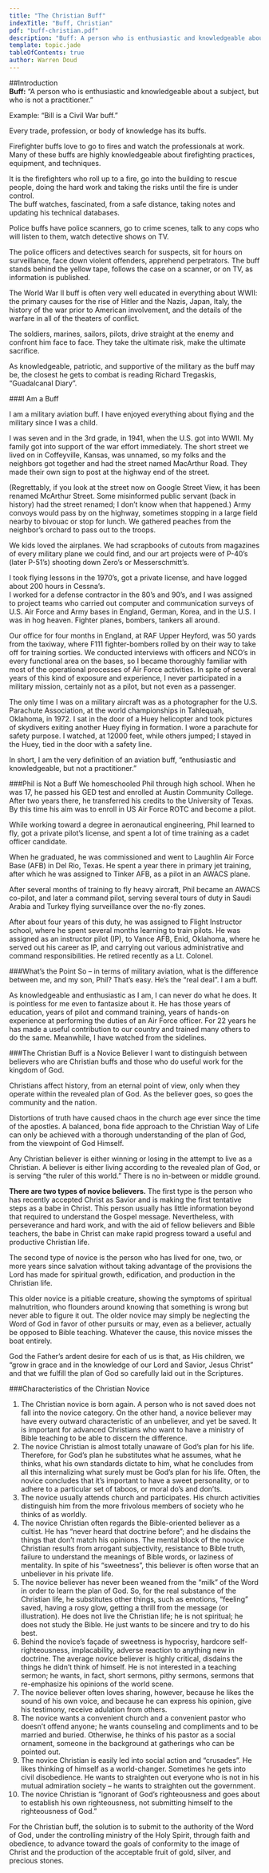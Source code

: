```yaml
---
title: "The Christian Buff"
indexTitle: "Buff, Christian"
pdf: "buff-christian.pdf"
description: "Buff: A person who is enthusiastic and knowledgeable about a subject, but who is not a practitioner."
template: topic.jade
tableOfContents: true
author: Warren Doud
---
```


##Introduction    
**Buff:** “A person who is enthusiastic and knowledgeable about a subject, but who is not a practitioner.” 

Example: “Bill is a Civil War buff.”

Every trade, profession, or body of knowledge has its buffs.

Firefighter buffs love to go to fires and watch the professionals at work.  Many of these buffs are highly knowledgeable about firefighting practices, equipment, and techniques.  

It is the firefighters who roll up to a fire, go into the building to rescue people, doing the hard work and taking the risks until the fire is under control.  
The buff watches, fascinated, from a safe distance, taking notes and updating his technical databases.

Police buffs have police scanners, go to crime scenes, talk to any cops who will listen to them, watch detective shows on TV.
 
The police officers and detectives search for suspects, sit for hours on surveillance, face down violent offenders, apprehend perpetrators. The buff stands behind the yellow tape, follows the case on a scanner, or on TV, as information is published.

The World War II buff is often very well educated in everything about WWII: the primary causes for the rise of Hitler and the Nazis, Japan, Italy, the history of the war prior to American involvement, and the details of the warfare in all of the theaters of conflict.

The soldiers, marines, sailors, pilots, drive straight at the enemy and confront him face to face.  They take the ultimate risk, make the ultimate sacrifice.

As knowledgeable, patriotic, and supportive of the military as the buff may be, the closest he gets to combat is reading Richard Tregaskis, “Guadalcanal Diary”.

###I Am a Buff

I am a military aviation buff. I have enjoyed everything about flying and the military since I was a child.

I was seven and in the 3rd grade, in 1941, when the U.S. got into WWII. My family got into support of the war effort immediately. The short street we lived on in Coffeyville, Kansas, was unnamed, so my folks and the neighbors got together and had the street named MacArthur Road. They made their own sign to post at the highway end of the street.

(Regrettably, if you look at the street now on Google Street View, it has been renamed McArthur Street.  Some misinformed public servant (back in history) had the street renamed; I don’t know when that happened.)
Army convoys would pass by on the highway, sometimes stopping in a large field nearby to bivouac or stop for lunch. We gathered peaches from the neighbor’s orchard to pass out to the troops.
 
We kids loved the airplanes. We had scrapbooks of cutouts from magazines of every military plane we could find, and our art projects were of P-40’s (later P-51’s) shooting down Zero’s or Messerschmitt’s.

I took flying lessons in the 1970’s, got a private license, and have logged about 200 hours in Cessna’s.  
I worked for a defense contractor in the 80’s and 90’s, and I was assigned to project teams who carried out computer and communication surveys of U.S. Air Force and Army bases in England, German, Korea, and in the U.S.  I was in hog heaven. Fighter planes, bombers, tankers all around.
 
Our office for four months in England, at RAF Upper Heyford, was 50 yards from the taxiway, where F111 fighter-bombers rolled by on their way to take off for training sorties. We conducted interviews with officers and NCO’s in every functional area on the bases, so I became thoroughly familiar with most of the operational processes of Air Force activities.
In spite of several years of this kind of exposure and experience, I never participated in a military mission, certainly not as a pilot, but not even as a passenger.

The only time I was on a military aircraft was as a photographer for the U.S. Parachute Association, at the world championships in Tahlequah, Oklahoma, in 1972.  I sat in the door of a Huey helicopter and took pictures of skydivers exiting another Huey flying in formation.  I wore a parachute for safety purpose.  I watched, at 12000 feet, while others jumped; I stayed in the Huey, tied in the door with a safety line.

In short, I am the very definition of an aviation buff, “enthusiastic and knowledgeable, but not a practitioner.”

###Phil is Not a Buff
We homeschooled Phil through high school. When he was 17, he passed his GED test and enrolled at Austin Community College. After two years there, he transferred his credits to the University of Texas. By this time his aim was to enroll in US Air Force ROTC and become a pilot.

While working toward a degree in aeronautical engineering, Phil learned to fly, got a private pilot’s license, and spent a lot of time training as a cadet officer candidate.
  
When he graduated, he was commissioned and went to Laughlin Air Force Base (AFB) in Del Rio, Texas.  He spent a year there in primary jet training, after which he was assigned to Tinker AFB, as a pilot in an AWACS plane.

After several months of training to fly heavy aircraft, Phil became an AWACS co-pilot, and later a command pilot, serving several tours of duty in Saudi Arabia and Turkey flying surveillance over the no-fly zones.

After about four years of this duty, he was assigned to Flight Instructor school, where he spent several months learning to train pilots. He was assigned as an instructor pilot (IP), to Vance AFB, Enid, Oklahoma, where he served out his career as IP, and carrying out various administrative and command responsibilities. He retired recently as a Lt. Colonel.

###What’s the Point
So – in terms of military aviation, what is the difference between me, and my son, Phil?
That’s easy.  He’s the “real deal”. I am a buff.

As knowledgeable and enthusiastic as I am, I can never do what he does.  It is pointless for me even to fantasize about it.  He has those years of education, years of pilot and command training, years of hands-on experience at performing the duties of an Air Force officer. For 22 years he has made a useful contribution to our country and trained many others to do the same. Meanwhile, I have watched from the sidelines.

###The Christian Buff is a Novice Believer
I want to distinguish between believers who are Christian buffs and those who do useful work for the kingdom of God.

Christians affect history, from an eternal point of view, only when they operate within the revealed plan of God. As the believer goes, so goes the community and the nation.

Distortions of truth have caused chaos in the church age ever since the time of the apostles. A balanced, bona fide approach to the Christian Way of Life can only be achieved with a thorough understanding of the plan of God, from the viewpoint of God Himself.

Any Christian believer is either winning or losing in the attempt to live as a Christian. A believer is either living according to the revealed plan of God, or is serving “the ruler of this world.” There is no in-between or middle ground.

**There are two types of novice believers.**
The first type is the person who has recently accepted Christ as Savior and is making the first tentative steps as a babe in Christ. This person usually has little information beyond that required to understand the Gospel message. Nevertheless, with perseverance and hard work, and with the aid of fellow believers and Bible teachers, the babe in Christ can make rapid progress toward a useful and productive Christian life.

The second type of novice is the person who has lived for one, two, or more years since salvation without taking advantage of the provisions the Lord has made for spiritual growth, edification, and production in the Christian life.

This older novice is a pitiable creature, showing the symptoms of spiritual malnutrition, who flounders around knowing that something is wrong but never able to figure it out. The older novice may simply be neglecting the Word of God in favor of other pursuits or may, even as a believer, actually be opposed to Bible teaching. Whatever the cause, this novice misses the boat entirely.

God the Father’s ardent desire for each of us is that, as His children, we “grow in grace and in the knowledge of our Lord and Savior, Jesus Christ” and that we fulfill the plan of God so carefully laid out in the Scriptures.

###Characteristics of the Christian Novice
1.	The Christian novice is born again. A person who is not saved does not fall into the novice category. On the other hand, a novice believer may have every outward characteristic of an unbeliever, and yet be saved. It is important for advanced Christians who want to have a ministry of Bible teaching to be able to discern the difference.
2.	The novice Christian is almost totally unaware of God’s plan for his life. Therefore, for God’s plan he substitutes what he assumes, what he thinks, what his own standards dictate to him, what he concludes from all this internalizing what surely must be God’s plan for his life. Often, the novice concludes that it’s important to have a sweet personality, or to adhere to a particular set of taboos, or moral do’s and don’ts.
3.	The novice usually attends church and participates. His church activities distinguish him from the more frivolous members of society who he thinks of as worldly.
4.	The novice Christian often regards the Bible-oriented believer as a cultist. He has “never heard that doctrine before”; and he disdains the things that don’t match his opinions. The mental block of the novice Christian results from arrogant subjectivity, resistance to Bible truth, failure to understand the meanings of Bible words, or laziness of mentality. In spite of his “sweetness”, this believer is often worse that an unbeliever in his private life.
5.	The novice believer has never been weaned from the “milk” of the Word in order to learn the plan of God. So, for the real substance of the Christian life, he substitutes other things, such as emotions, “feeling” saved, having a rosy glow, getting a thrill from the message (or illustration). He does not live the Christian life; he is not spiritual; he does not study the Bible. He just wants to be sincere and try to do his best.
6.	Behind the novice’s façade of sweetness is hypocrisy, hardcore self-righteousness, implacability, adverse reaction to anything new in doctrine. The average novice believer is highly critical, disdains the things he didn’t think of himself. He is not interested in a teaching sermon; he wants, in fact, short sermons, pithy sermons, sermons that re-emphasize his opinions of the world scene.
7.	The novice believer often loves sharing, however, because he likes the sound of his own voice, and because he can express his opinion, give his testimony, receive adulation from others.
8.	The novice wants a convenient church and a convenient pastor who doesn’t offend anyone; he wants counseling and compliments and to be married and buried. Otherwise, he thinks of his pastor as a social ornament, someone in the background at gatherings who can be pointed out.
9.	The novice Christian is easily led into social action and “crusades”. He likes thinking of himself as a world-changer. Sometimes he gets into civil disobedience. He wants to straighten out everyone who is not in his mutual admiration society – he wants to straighten out the government.
10.	The novice Christian is “ignorant of God’s righteousness and goes about to establish his own righteousness, not submitting himself to the righteousness of God.”

For the Christian buff, the solution is to submit to the authority of the Word of God, under the controlling ministry of the Holy Spirit, through faith and obedience, to advance toward the goals of conformity to the image of Christ and the production of the acceptable fruit of gold, silver, and precious stones.
